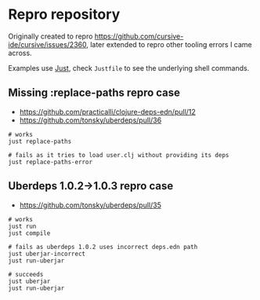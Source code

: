 # Repro repository

Originally created to repro https://github.com/cursive-ide/cursive/issues/2360, later extended to repro other tooling errors I came across.

Examples use [Just](https://github.com/casey/just), check `Justfile` to see the underlying shell commands.

## Missing :replace-paths repro case

- https://github.com/practicalli/clojure-deps-edn/pull/12
- https://github.com/tonsky/uberdeps/pull/36

```shell script
# works
just replace-paths

# fails as it tries to load user.clj without providing its deps
just replace-paths-error
```

## Uberdeps 1.0.2->1.0.3 repro case

- https://github.com/tonsky/uberdeps/pull/35

```shell script
# works
just run
just compile

# fails as uberdeps 1.0.2 uses incorrect deps.edn path
just uberjar-incorrect
just run-uberjar

# succeeds
just uberjar
just run-uberjar
```
